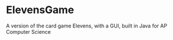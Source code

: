 # ElevensGame
A version of the card game Elevens, with a GUI, built in Java for AP Computer Science
